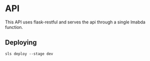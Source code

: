 # API

This API uses flask-restful and serves the api through a single lmabda function.

## Deploying
`sls deploy --stage dev`